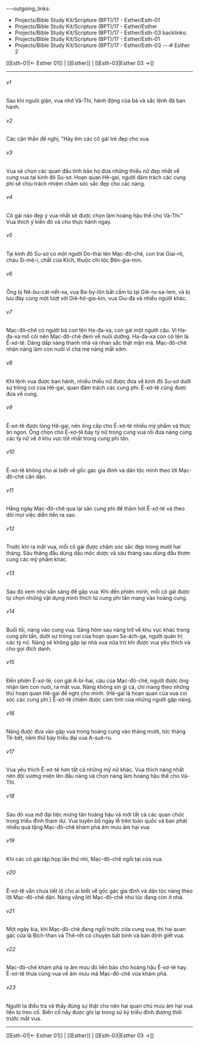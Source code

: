 ---outgoing_links:
  - Projects/Bible Study Kit/Scripture (BPT)/17 - Esther/Esth-01
  - Projects/Bible Study Kit/Scripture (BPT)/17 - Esther/Esther
  - Projects/Bible Study Kit/Scripture (BPT)/17 - Esther/Esth-03
backlinks:
  - Projects/Bible Study Kit/Scripture (BPT)/17 - Esther/Esth-01
  - Projects/Bible Study Kit/Scripture (BPT)/17 - Esther/Esth-03
---# Esther 2

[[Esth-01|← Esther 01]] | [[Esther]] | [[Esth-03|Esther 03 →]]
***



###### v1 
Sau khi nguôi giận, vua nhớ Vả-Thi, hành động của bà và sắc lệnh đã ban hành. 

###### v2 
Các cận thần đề nghị, "Hãy tìm các cô gái trẻ đẹp cho vua. 

###### v3 
Vua sẽ chọn các quan đầu tỉnh bảo họ đưa những thiếu nữ đẹp nhất về cung vua tại kinh đô Su-sơ. Hoạn quan Hê-gai, người đảm trách các cung phi sẽ chịu trách nhiệm chăm sóc sắc đẹp cho các nàng. 

###### v4 
Cô gái nào đẹp ý vua nhất sẽ được chọn làm hoàng hậu thế cho Vả-Thi." Vua thích ý kiến đó và cho thực hành ngay. 

###### v5 
Tại kinh đô Su-sơ có một người Do-thái tên Mạc-đô-chê, con trai Giai-rô, cháu Si-mê-i, chắt của Kích, thuộc chi tộc Bên-gia-min. 

###### v6 
Ông bị Nê-bu-cát-nết-xa, vua Ba-by-lôn bắt cầm tù tại Giê-ru-sa-lem, và bị lưu đày cùng một lượt với Giê-hô-gia-kin, vua Giu-đa và nhiều người khác. 

###### v7 
Mạc-đô-chê có người bà con tên Ha-đa-xa, con gái một người cậu. Vì Ha-đa-xa mồ côi nên Mạc-đô-chê đem về nuôi dưỡng. Ha-đa-xa còn có tên là Ê-xơ-tê. Dáng dấp nàng thanh nhã và nhan sắc thật mặn mà. Mạc-đô-chê nhận nàng làm con nuôi vì cha mẹ nàng mất sớm. 

###### v8 
Khi lệnh vua được ban hành, nhiều thiếu nữ được đưa về kinh đô Su-sơ dưới sự trông coi của Hê-gai, quan đảm trách các cung phi. Ê-xơ-tê cũng được đưa về cung. 

###### v9 
Ê-xơ-tê được lòng Hê-gai, nên ông cấp cho Ê-xơ-tê nhiều mỹ phẩm và thức ăn ngon. Ông chọn cho Ê-xơ-tê bảy tỳ nữ trong cung vua rồi đưa nàng cùng các tỳ nữ về ở khu vực tốt nhất trong cung phi tần. 

###### v10 
Ê-xơ-tê không cho ai biết về gốc gác gia đình và dân tộc mình theo lời Mạc-đô-chê căn dặn. 

###### v11 
Hằng ngày Mạc-đô-chê qua lại sân cung phi để thăm hỏi Ê-xơ-tê và theo dõi mọi việc diễn tiến ra sao. 

###### v12 
Trước khi ra mắt vua, mỗi cô gái được chăm sóc sắc đẹp trong mười hai tháng. Sáu tháng đầu dùng dầu mộc dược và sáu tháng sau dùng dầu thơm cùng các mỹ phẩm khác. 

###### v13 
Sau đó xem như sẵn sàng để gặp vua. Khi đến phiên mình, mỗi cô gái được tự chọn những vật dụng mình thích từ cung phi tần mang vào hoàng cung. 

###### v14 
Buổi tối, nàng vào cung vua. Sáng hôm sau nàng trở về khu vực khác trong cung phi tần, dưới sự trông coi của hoạn quan Sa-ách-ga, người quản trị các tỳ nữ. Nàng sẽ không gặp lại nhà vua nữa trừ khi được vua yêu thích và cho gọi đích danh. 

###### v15 
Đến phiên Ê-xơ-tê, con gái A-bi-hai, cậu của Mạc-đô-chê, người được ông nhận làm con nuôi, ra mắt vua. Nàng không xin gì cả, chỉ mang theo những thứ hoạn quan Hê-gai đề nghị cho mình. (Hê-gai là hoạn quan của vua coi sóc các cung phi.) Ê-xơ-tê chiếm được cảm tình của những người gặp nàng. 

###### v16 
Nàng được đưa vào gặp vua trong hoàng cung vào tháng mười, tức tháng Tê-bết, năm thứ bảy triều đại vua A-suê-ru. 

###### v17 
Vua yêu thích Ê-xơ-tê hơn tất cả những mỹ nữ khác. Vua thích nàng nhất nên đội vương miện lên đầu nàng và chọn nàng làm hoàng hậu thế cho Vả-Thi. 

###### v18 
Sau đó vua mở đại tiệc mừng tân hoàng hậu và mời tất cả các quan chức trong triều đình tham dự. Vua tuyên bố ngày lễ trên toàn quốc và ban phát nhiều quà tặng.Mạc-đô-chê khám phá âm mưu ám hại vua 

###### v19 
Khi các cô gái tập họp lần thứ nhì, Mạc-đô-chê ngồi tại cửa vua. 

###### v20 
Ê-xơ-tê vẫn chưa tiết lộ cho ai biết về gốc gác gia đình và dân tộc nàng theo lời Mạc-đô-chê dặn. Nàng vâng lời Mạc-đô-chê như lúc đang còn ở nhà. 

###### v21 
Một ngày kia, khi Mạc-đô-chê đang ngồi trước cửa cung vua, thì hai quan gác cửa là Bích-than và Thê-rết có chuyện bất bình và bàn định giết vua. 

###### v22 
Mạc-đô-chê khám phá ra âm mưu đó liền báo cho hoàng hậu Ê-xơ-tê hay. Ê-xơ-tê thưa cùng vua về âm mưu mà Mạc-đô-chê vừa khám phá. 

###### v23 
Người ta điều tra và thấy đúng sự thật cho nên hai quan chủ mưu ám hại vua liền bị treo cổ. Biến cố nầy được ghi lại trong sử ký triều đình đương thời trước mắt vua.

***
[[Esth-01|← Esther 01]] | [[Esther]] | [[Esth-03|Esther 03 →]]
